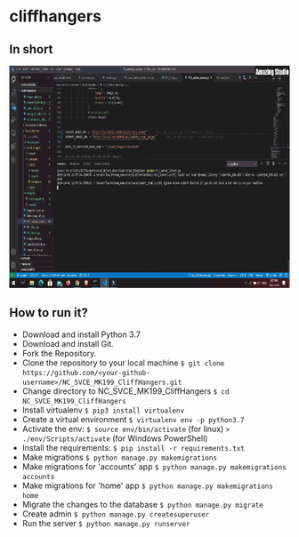 # cliffhangers

## In short 
<img src="https://github.com/Boltuzamaki/NC_SVCE_MK199_CliffHangers-1/blob/master/images/SIH.gif" width="600" height="400" />

## How to run it?

  * Download and install Python 3.7
  * Download and install Git.
  * Fork the Repository.
  * Clone the repository to your local machine `$ git clone https://github.com/<your-github-username>/NC_SVCE_MK199_CliffHangers.git`
  * Change directory to NC_SVCE_MK199_CliffHangers `$ cd NC_SVCE_MK199_CliffHangers`
  * Install virtualenv `$ pip3 install virtualenv`
  * Create a virtual environment `$ virtualenv env -p python3.7`  
  * Activate the env: `$ source env/bin/activate` (for linux) `> ./env/Scripts/activate` (for Windows PowerShell)
  * Install the requirements: `$ pip install -r requirements.txt`
  * Make migrations `$ python manage.py makemigrations`
  * Make migrations for 'accounts' app `$ python manage.py makemigrations accounts`
  * Make migrations for 'home' app `$ python manage.py makemigrations home`
  * Migrate the changes to the database `$ python manage.py migrate`
  * Create admin `$ python manage.py createsuperuser`
  * Run the server `$ python manage.py runserver`
